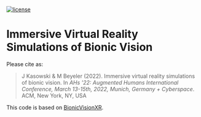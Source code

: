 [![license](https://img.shields.io/badge/License-BSD%202--Clause-blue.svg)](https://github.com/bionicvisionlab/2022-kasowski-immersive/blob/master/LICENSE)

# Immersive Virtual Reality Simulations of Bionic Vision

Please cite as:

> J Kasowski & M Beyeler (2022). Immersive virtual reality simulations of bionic vision. In *AHs '22: Augmented Humans International Conference, March 13-15th, 2022, Munich, Germany + Cyberspace*. ACM, New York, NY, USA

This code is based on [BionicVisionXR](https://github.com/bionicvisionlab/BionicVisionXR).
